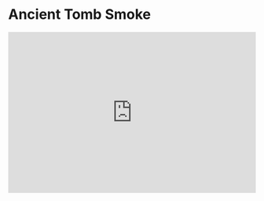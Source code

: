 # Ancient Tomb Smoke
<div style='position:relative; padding-bottom:calc(56.25% + 44px)'><iframe src='https://gfycat.com/ifr/SingleRedHorseshoecrab' frameborder='0' scrolling='no' width='100%' height='100%' style='position:absolute;top:0;left:0;' allowfullscreen></iframe></div>